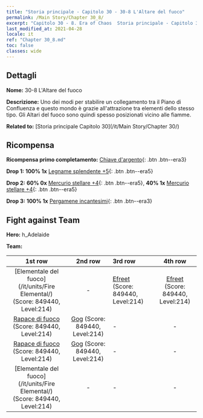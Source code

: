 ```yaml
---
title: "Storia principale - Capitolo 30 - 30-8 L'Altare del fuoco"
permalink: /Main Story/Chapter 30_8/
excerpt: "Capitolo 30 - 8. Era of Chaos  Storia principale - Capitolo 30_8. 30-8 L'Altare del fuoco"
last_modified_at: 2021-04-28
locale: it
ref: "Chapter 30_8.md"
toc: false
classes: wide
---
```


## Dettagli

 **Nome:** 30-8 L'Altare del fuoco

 **Descrizione:** Uno dei modi per stabilire un collegamento tra il Piano di Confluenza e questo mondo è grazie all'attrazione tra elementi dello stesso tipo. Gli Altari del fuoco sono quindi spesso posizionati vicino alle fiamme.

 **Related to:** [Storia principale Capitolo 30](/it/Main Story/Chapter 30/)

## Ricompensa

 **Ricompensa primo completamento:** [Chiave d'argento](/ItemsIT/con_693/){: .btn .btn--era3}

 **Drop 1:** **100% 1x** [Legname splendente +5](/ItemsIT/mat_97/){: .btn .btn--era5}

 **Drop 2:** **60% 0x** [Mercurio stellare +4](/ItemsIT/mat_91/){: .btn .btn--era5}, **40% 1x** [Mercurio stellare +4](/ItemsIT/mat_91/){: .btn .btn--era5}

 **Drop 3:** **100% 1x** [Pergamene incantesimi](/ItemsIT/con_694/){: .btn .btn--era3}


## Fight against Team
 **Hero:** h_Adelaide

 **Team:**


  | 1st row | 2nd row | 3rd row | 4th row |
  |:----:|:----:|:----|:----:|
  | [Elementale del fuoco](/it/units/Fire Elemental/) (Score: 849440, Level:214)  | - | [Efreet](/it/units/Efreeti/) (Score: 849440, Level:214)  | [Efreet](/it/units/Efreeti/) (Score: 849440, Level:214)  |
  | [Rapace di fuoco](/it/units/Firebird/) (Score: 849440, Level:214)  | [Gog](/it/units/Gog/) (Score: 849440, Level:214)  | - | - |
  | [Rapace di fuoco](/it/units/Firebird/) (Score: 849440, Level:214)  | [Gog](/it/units/Gog/) (Score: 849440, Level:214)  | - | - |
  | [Elementale del fuoco](/it/units/Fire Elemental/) (Score: 849440, Level:214)  | - | - | - |


